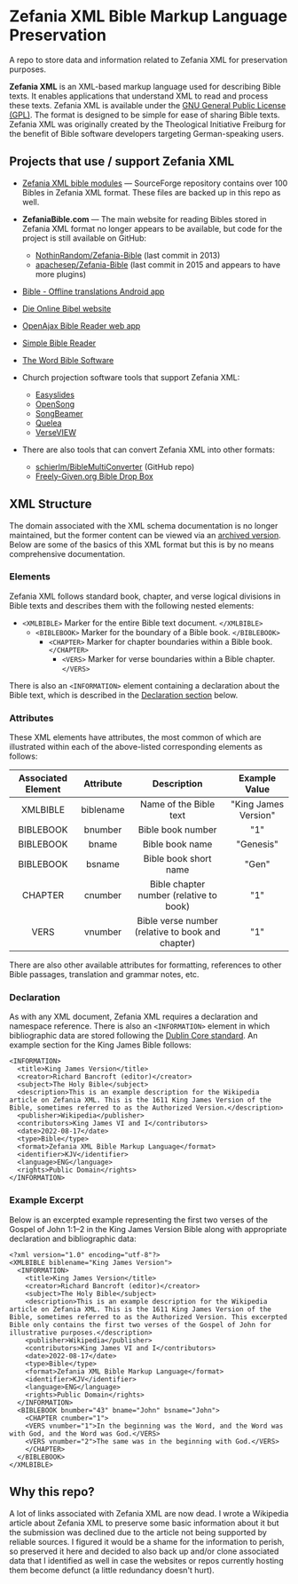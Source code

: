 # Zefania XML Bible Markup Language Preservation

A repo to store data and information related to Zefania XML for preservation purposes.

**Zefania XML** is an XML-based markup language used for describing Bible texts. It enables applications that understand XML to read and process these texts. Zefania XML is available under the [GNU General Public License (GPL)](https://github.com/biblenerd/Zefania-XML-Preservation/blob/main/LICENSE). The format is designed to be simple for ease of sharing Bible texts. Zefania XML was originally created by the Theological Initiative Freiburg for the benefit of Bible software developers targeting German-speaking users.


## Projects that use / support Zefania XML

- [Zefania XML bible modules](https://sourceforge.net/projects/zefania-sharp/) &mdash; SourceForge repository contains over 100 Bibles in Zefania XML format. These files are backed up in this repo as well.

- **ZefaniaBible.com** &mdash; The main website for reading Bibles stored in Zefania XML format no longer appears to be available, but code for the project is still available on GitHub:
  - [NothinRandom/Zefania-Bible](https://github.com/NothinRandom/Zefania-Bible) (last commit in 2013)
  - [apachesep/Zefania-Bible](https://github.com/apachesep/Zefania-Bible) (last commit in 2015 and appears to have more plugins)

- [Bible - Offline translations Android app](https://play.google.com/store/apps/details?id=sk.nosal.matej.bible)

- [Die Online Bibel website](http://dieonlinebibel.de/)

- [OpenAjax Bible Reader web app](https://www.mathertel.de/AJAXEngine/S03_AJAXControls/BiblePage.aspx#version=&book=&chapter=)

- [Simple Bible Reader](https://trumpet-call.org/simplebiblereader/)

- [The Word Bible Software](https://www.theword.net/index.php)

- Church projection software tools that support Zefania XML:
  - [Easyslides](https://www.easyslides.com/main/v5/bibles/)
  - [OpenSong](http://www.opensong.org/home/download#bibles)
  - [SongBeamer](https://www.songbeamer.com/software.htm)
  - [Quelea](https://quelea.org/)
  - [VerseVIEW](http://verseview.info/verseview/?p=951)

- There are also tools that can convert Zefania XML into other formats:
  - [schierlm/BibleMultiConverter](https://github.com/schierlm/BibleMultiConverter) (GitHub repo)
  - [Freely-Given.org Bible Drop Box](https://freely-given.org/Software/BibleDropBox/)
  

## XML Structure

The domain associated with the XML schema documentation is no longer maintained, but the former content can be viewed via an [archived version](https://web.archive.org/web/20180730154206/http://bgfdb.de/zefaniaxml/bml/). Below are some of the basics of this XML format but this is by no means comprehensive documentation.

### Elements

Zefania XML follows standard book, chapter, and verse logical divisions in Bible texts and describes them with the following nested elements:

- `<XMLBIBLE>` Marker for the entire Bible text document. `</XMLBIBLE>`
  - `<BIBLEBOOK>` Marker for the boundary of a Bible book. `</BIBLEBOOK>`
    - `<CHAPTER>`  Marker for chapter boundaries within a Bible book. `</CHAPTER>`
      - `<VERS>` Marker for verse boundaries within a Bible chapter. `</VERS>`

There is also an `<INFORMATION>` element containing a declaration about the Bible text, which is described in the [Declaration section](#declaration) below. 

### Attributes

These XML elements have attributes, the most common of which are illustrated within each of the above-listed corresponding elements as follows: 

**Associated Element**|**Attribute**|**Description**|**Example Value**
:-----:|:-----:|:-----:|:-----:
XMLBIBLE |biblename |Name of the Bible text |"King James Version"
BIBLEBOOK |bnumber |Bible book number |"1"
BIBLEBOOK |bname |Bible book name |"Genesis"
BIBLEBOOK |bsname |Bible book short name |"Gen"
CHAPTER |cnumber |Bible chapter number (relative to book) |"1"
VERS |vnumber |Bible verse number (relative to book and chapter) |"1"

There are also other available attributes for formatting, references to other Bible passages, translation and grammar notes, etc. 

### Declaration

As with any XML document, Zefania XML requires a declaration and namespace reference. There is also an `<INFORMATION>` element in which bibliographic data are stored following the [Dublin Core standard](https://www.dublincore.org/specifications/dublin-core/dcmi-terms/). An example <INFORMATION> section for the King James Bible follows:

    <INFORMATION>
      <title>King James Version</title>
      <creator>Richard Bancroft (editor)</creator>
      <subject>The Holy Bible</subject>
      <description>This is an example description for the Wikipedia article on Zefania XML. This is the 1611 King James Version of the Bible, sometimes referred to as the Authorized Version.</description>
      <publisher>Wikipedia</publisher>
      <contributors>King James VI and I</contributors>
      <date>2022-08-17</date>
      <type>Bible</type>
      <format>Zefania XML Bible Markup Language</format>
      <identifier>KJV</identifier>
      <language>ENG</language>
      <rights>Public Domain</rights>
    </INFORMATION>

### Example Excerpt

Below is an excerpted example representing the first two verses of the Gospel of John 1:1–2 in the King James Version Bible along with appropriate declaration and bibliographic data: 

    <?xml version="1.0" encoding="utf-8"?>
    <XMLBIBLE biblename="King James Version">
      <INFORMATION>
        <title>King James Version</title>
        <creator>Richard Bancroft (editor)</creator>
        <subject>The Holy Bible</subject>
        <description>This is an example description for the Wikipedia article on Zefania XML. This is the 1611 King James Version of the Bible, sometimes referred to as the Authorized Version. This excerpted Bible only contains the first two verses of the Gospel of John for illustrative purposes.</description>
        <publisher>Wikipedia</publisher>
        <contributors>King James VI and I</contributors>
        <date>2022-08-17</date>
        <type>Bible</type>
        <format>Zefania XML Bible Markup Language</format>
        <identifier>KJV</identifier>
        <language>ENG</language>
        <rights>Public Domain</rights>
      </INFORMATION>
      <BIBLEBOOK bnumber="43" bname="John" bsname="John">
        <CHAPTER cnumber="1">
        <VERS vnumber="1">In the beginning was the Word, and the Word was with God, and the Word was God.</VERS>
        <VERS vnumber="2">The same was in the beginning with God.</VERS>
        </CHAPTER>
      </BIBLEBOOK>
    </XMLBIBLE>


## Why this repo?

A lot of links associated with Zefania XML are now dead. I wrote a Wikipedia article about Zefania XML to preserve some basic information about it but the submission was declined due to the article not being supported by reliable sources. I figured it would be a shame for the information to perish, so preserved it here and decided to also back up and/or clone associated data that I identified as well in case the websites or repos currently hosting them become defunct (a little redundancy doesn't hurt).
